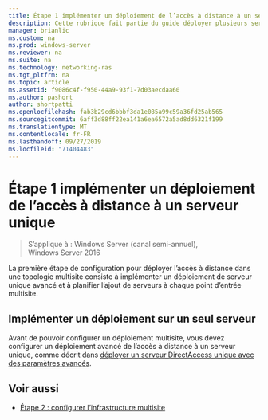 ```yaml
---
title: Étape 1 implémenter un déploiement de l’accès à distance à un serveur unique
description: Cette rubrique fait partie du guide déployer plusieurs serveurs d’accès à distance dans un déploiement multisite dans Windows Server 2016.
manager: brianlic
ms.custom: na
ms.prod: windows-server
ms.reviewer: na
ms.suite: na
ms.technology: networking-ras
ms.tgt_pltfrm: na
ms.topic: article
ms.assetid: f9086c4f-f950-44a9-93f1-7d03aecdaa60
ms.author: pashort
author: shortpatti
ms.openlocfilehash: fab3b29cd6bbbf3da1e085a99c59a36fd25ab565
ms.sourcegitcommit: 6aff3d88ff22ea141a6ea6572a5ad8dd6321f199
ms.translationtype: MT
ms.contentlocale: fr-FR
ms.lasthandoff: 09/27/2019
ms.locfileid: "71404483"
---
```

# <a name="step-1-implement-a-single-server-remote-access-deployment"></a>Étape 1 implémenter un déploiement de l’accès à distance à un serveur unique

>S’applique à : Windows Server (canal semi-annuel), Windows Server 2016

La première étape de configuration pour déployer l’accès à distance dans une topologie multisite consiste à implémenter un déploiement de serveur unique avancé et à planifier l’ajout de serveurs à chaque point d’entrée multisite.  
  
## <a name="BKMK_1.1"></a>Implémenter un déploiement sur un seul serveur  
Avant de pouvoir configurer un déploiement multisite, vous devez configurer un déploiement avancé de l’accès à distance à un serveur unique, comme décrit dans [déployer un serveur DirectAccess unique avec des paramètres avancés](https://technet.microsoft.com/windows-server-docs/networking/remote-access/directaccess/single-server-advanced/deploy-a-single-directaccess-server-with-advanced-settings).  
  
## <a name="BKMK_Links"></a>Voir aussi  
  
-   [Étape 2 : configurer l’infrastructure multisite](Step-2-Configure-the-Multisite-Infrastructure.md)  



